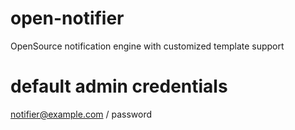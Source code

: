 # open-notifier
OpenSource notification engine with customized template support


# default admin credentials
notifier@example.com / password